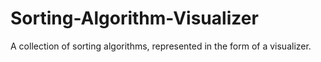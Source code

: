 # Sorting-Algorithm-Visualizer
A collection of sorting algorithms, represented in the form of a visualizer.
